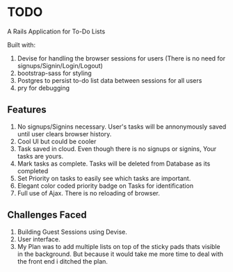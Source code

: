 # TODO
A Rails Application for To-Do Lists  

Built with:

1. Devise for handling the browser sessions for users (There is no need for signups/Signin/Login/Logout)
2. bootstrap-sass for styling
3. Postgres to persist to-do list data between sessions for all users
4. pry for debugging

## Features

1. No signups/Signins necessary. User's tasks will be annonymously saved until user clears browser history.
2. Cool UI but could be cooler
3. Task saved in cloud. Even though there is no signups or signins, Your tasks are yours.
4. Mark tasks as complete. Tasks will be deleted from Database as its completed
5. Set Priority on tasks to easily see which tasks are important.
6. Elegant color coded priority badge on Tasks for identification
7. Full use of Ajax. There is no reloading of browser.


## Challenges Faced

1. Building Guest Sessions using Devise.
2. User interface.
3. My Plan was to add multiple lists on top of the sticky pads thats visible in the background.
   But because it would take me more time to deal with the front end i ditched the plan. 
